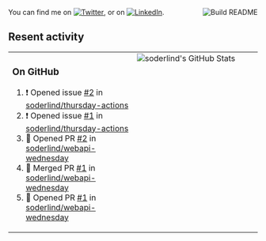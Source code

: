 
<a href="https://github.com/soderlind/soderlind/actions"><img src="https://github.com/soderlind/soderlind/workflows/Build%20README/badge.svg" align="right" alt="Build README"></a>

<!-- Actual text -->
You can find me on [![Twitter][1.2]][1], or on [![LinkedIn][2.2]][2].

<!-- Icons -->

[1.2]: http://i.imgur.com/wWzX9uB.png (twitter icon without padding)
[2.2]: https://raw.githubusercontent.com/MartinHeinz/MartinHeinz/master/linkedin-3-16.png (LinkedIn icon without padding)

<!-- Links to your social media accounts -->

[1]: https://twitter.com/soderlind
[2]: https://www.linkedin.com/in/soderlind/

## Resent activity

<table width="100%" border="0"><tr><td width="49%">

### On GitHub

<!--START_SECTION:activity-->
1. ❗️ Opened issue [#2](https://github.com/soderlind/thursday-actions/issues/2) in [soderlind/thursday-actions](https://github.com/soderlind/thursday-actions)
2. ❗️ Opened issue [#1](https://github.com/soderlind/thursday-actions/issues/1) in [soderlind/thursday-actions](https://github.com/soderlind/thursday-actions)
3. 💪 Opened PR [#2](https://github.com/soderlind/webapi-wednesday/pull/2) in [soderlind/webapi-wednesday](https://github.com/soderlind/webapi-wednesday)
4. 🎉 Merged PR [#1](https://github.com/soderlind/webapi-wednesday/pull/1) in [soderlind/webapi-wednesday](https://github.com/soderlind/webapi-wednesday)
5. 💪 Opened PR [#1](https://github.com/soderlind/webapi-wednesday/pull/1) in [soderlind/webapi-wednesday](https://github.com/soderlind/webapi-wednesday)
<!--END_SECTION:activity-->
  </td>
<td width="49%" valign="top">
  <img   alt="soderlind's GitHub Stats" src="https://awesome-github-stats.azurewebsites.net/user-stats/soderlind?cardType=level-alternate&Title=FFFFFF&Border=FFFFFF" />
</td></tr></table>





